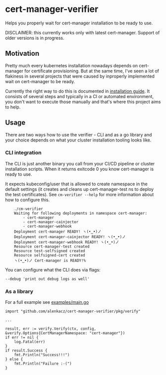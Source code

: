 # cert-manager-verifier

Helps you properly wait for cert-manager installation to be ready to use.

DISCLAIMER: this currently works only with latest cert-manager. Support of older versions is in progress.

## Motivation

Pretty much every kubernetes installation nowadays depends on cert-manager for certificate provisioning. But at the same time, I've seen a lot of flakiness in several projects that were caused by inproperly implemented wait on cert-manager to be ready.

Currently the right way to do this is documented in [installation guide](https://cert-manager.io/docs/installation/kubernetes/#verifying-the-installation). It consists of several steps and typically in a CI or automated environment, you don't want to execute those manually and that's where this project aims to help.

## Usage

There are two ways how to use the verifier - CLI and as a go library and your choice depends on what your cluster installation tooling looks like.

### CLI integration

The CLI is just another binary you call from your CI/CD pipeline or cluster installation scripts. When it returns exitcode 0 you know cert-manager is ready to use.

It expects kubeconfig/user that is allowed to create namespace in the default settings (it creates and cleans up cert-manager-test ns to deploy the test certificates). See `cm-verifier --help` for more information about how to configure this.

```shell script
    ./cm-verifier
    Waiting for following deployments in namespace cert-manager:
    	- cert-manager
    	- cert-manager-cainjector
    	- cert-manager-webhook
    Deployment cert-manager READY! ヽ(•‿•)ノ
    Deployment cert-manager-cainjector READY! ヽ(•‿•)ノ
    Deployment cert-manager-webhook READY! ヽ(•‿•)ノ
    Resource cert-manager-test created
    Resource test-selfsigned created
    Resource selfsigned-cert created
    ヽ(•‿•)ノ Cert-manager is READY!%
```

You can configure what the CLI does via flags:
```
--debug 'print out debug logs as well'
```

### As a library

For a full example see [examples/main.go](examples/main.go)

```
import "github.com/alenkacz/cert-manager-verifier/pkg/verify"

...

result, err := verify.Verify(ctx, config, &verify.Options{CertManagerNamespace: "cert-manager"})
if err != nil {
    log.Fatal(err)
}
if result.Success {
    fmt.Println("Success!!!")
} else {
    fmt.Println("Failure :-(")
}
```
